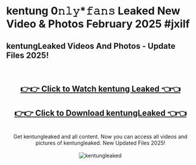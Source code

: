 # kentung 0𝚗𝚕𝚢*𝚏𝚊𝚗𝚜 Leaked New Video & Photos February 2025 #jxilf

<h2>kentungLeaked Videos And Photos - Update Files 2025!</h2>
<br>
<div align="center">
<h2><a href="https://mediaupload.pro?title=kentung&ref=11F" rel="nofollow">👉👉 Click to Watch kentung Leaked 👈👈</a></h2>
<h2><a href="https://mediaupload.pro?title=kentung&ref=11F" rel="nofollow">👉👉 Click to Download kentungLeaked 👈👈</a></h2>
<br>
Get kentungleaked and all content. Now you can access all videos and pictures of kentungleaked. New Updated Files 2025!
<br>
<br>
<a href="https://mediaupload.pro?title=kentung&ref=11F" rel="nofollow" data-target="animated-image.originalLink"><img src="https://i.ibb.co/Gkj2r4b/banner.png" alt="kentungleaked" style="max-width: 100%; display: inline-block;" data-target="animated-image.originalImage"></a>
</div>
<br>

